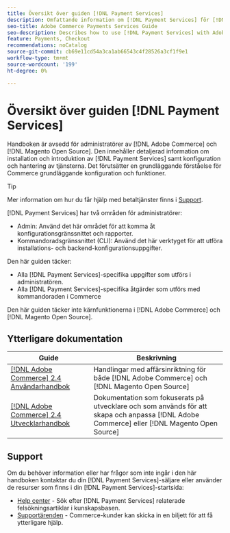 ```yaml
---
title: Översikt över guiden [!DNL Payment Services]
description: Omfattande information om [!DNL Payment Services] för [!DNL Adobe Commerce] och [!DNL Magento Open Source] administratörer, inklusive installation och introduktion
seo-title: Adobe Commerce Payments Services Guide
seo-description: Describes how to use [!DNL Payment Services] with Adobe Commerce or [!DNL Magento Open Source].
feature: Payments, Checkout
recommendations: noCatalog
source-git-commit: cb69e11cd54a3ca1ab66543c4f28526a3cf1f9e1
workflow-type: tm+mt
source-wordcount: '199'
ht-degree: 0%

---
```


# Översikt över guiden [!DNL Payment Services]

Handboken är avsedd för administratörer av [!DNL Adobe Commerce] och [!DNL Magento Open Source]. Den innehåller detaljerad information om installation och introduktion av [!DNL Payment Services] samt konfiguration och hantering av tjänsterna. Det förutsätter en grundläggande förståelse för Commerce grundläggande konfiguration och funktioner.

>[!TIP]
>
>Mer information om hur du får hjälp med betaltjänster finns i [Support](#support).

[!DNL Payment Services] har två områden för administratörer:

* Admin: Använd det här området för att komma åt konfigurationsgränssnittet och rapporter.
* Kommandoradsgränssnittet (CLI): Använd det här verktyget för att utföra installations- och backend-konfigurationsuppgifter.

Den här guiden täcker:

* Alla [!DNL Payment Services]-specifika uppgifter som utförs i administratören.
* Alla [!DNL Payment Services]-specifika åtgärder som utförs med kommandoraden i Commerce

Den här guiden täcker inte kärnfunktionerna i [!DNL Adobe Commerce] och [!DNL Magento Open Source].

## Ytterligare dokumentation

| Guide | Beskrivning |
|------ | ----------- |
| [[!DNL Adobe Commerce] 2.4 Användarhandbok](https://experienceleague.adobe.com/docs/commerce-admin/user-guides/home.html) | Handlingar med affärsinriktning för både [!DNL Adobe Commerce] och [!DNL Magento Open Source] |
| [[!DNL Adobe Commerce] 2.4 Utvecklarhandbok](https://developer.adobe.com/commerce/docs) | Dokumentation som fokuserats på utvecklare och som används för att skapa och anpassa [!DNL Adobe Commerce] eller [!DNL Magento Open Source] |

## Support

Om du behöver information eller har frågor som inte ingår i den här handboken kontaktar du din [!DNL Payment Services]-säljare eller använder de resurser som finns i din [!DNL Payment Services]-startsida:

* [Help center](https://experienceleague.adobe.com/docs/commerce-knowledge-base/kb/overview.html) - Sök efter [!DNL Payment Services] relaterade felsökningsartiklar i kunskapsbasen.
* [Supportärenden](https://experienceleague.adobe.com/docs/commerce-knowledge-base/kb/help-center-guide/magento-help-center-user-guide.html#submit-ticket) - Commerce-kunder kan skicka in en biljett för att få ytterligare hjälp.
